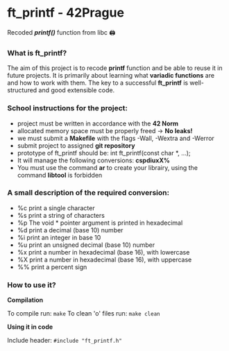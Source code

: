 # ft_printf - 42Prague
Recoded **_printf()_** function from libc :printer:

### **What is ft_printf?**
The aim of this project is to recode **printf** function and be able to reuse it in future projects.
It is primarily about learning what **variadic functions** are and how to work with them.
The key to a successful **ft_printf** is well-structured and good extensible code.

### **School instructions for the project:**

- project must be written in accordance with the **42 Norm**
- allocated memory space must be properly freed -> **No leaks!**
- we must submit a **Makefile** with the flags -Wall, -Wextra and -Werror
- submit project to assigned **git repository**
- prototype of ft_printf should be: int ft_printf(const char *, ...);
- It will manage the following conversions: **cspdiuxX%**
- You must use the command **ar** to create your librairy, using the command **libtool** is forbidden

### **A small description of the required conversion:**

-  %c print a single character
-  %s print a string of characters
-  %p The void * pointer argument is printed in hexadecimal
-  %d print a decimal (base 10) number
-  %i print an integer in base 10
-  %u print an unsigned decimal (base 10) number
-  %x print a number in hexadecimal (base 16), with lowercase
-  %X print a number in hexadecimal (base 16), with uppercase
-  %% print a percent sign


### **How to use it?**

**Compilation**

To compile run: `make`
To clean 'o' files run: `make clean`

**Using it in code**

Include header: `#include "ft_printf.h"`
